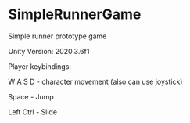 # SimpleRunnerGame
Simple runner prototype game

Unity Version: 2020.3.6f1

Player keybindings:

W A S D - character movement (also can use joystick)

Space - Jump

Left Ctrl - Slide

